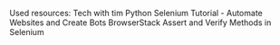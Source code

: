 Used resources:
Tech with tim Python Selenium Tutorial - Automate Websites and Create Bots
BrowserStack Assert and Verify Methods in Selenium

